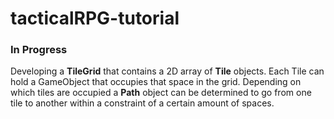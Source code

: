 # tacticalRPG-tutorial

### In Progress

Developing a **TileGrid** that contains a 2D array of **Tile** objects. Each Tile can hold a GameObject that occupies that space in the grid. Depending on which tiles are occupied a **Path** object can be determined to go from one tile to another within a constraint of a certain amount of spaces.